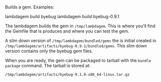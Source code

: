 Builds a gem. Examples:

  lambdagem build byebug
  lambdagem build byebug-0.9.1

The lambdagem builds the gem in `/tmp/lambdagem`.  This is where you'll find the Gemfile that is produces and where you can test the gem.

A slim down version of `/tmp/lambdagem/bundled/gems` the is initial created in `/tmp/lambdagem/artifacts/byebug-0.9.1/bundled/gems`.  This slim down version contains only the byebug gem files.

When you are ready, the gem can be packaged to tarball with the `bundle package` command.  The tarball is stored at:

```
/tmp/lambdagem/artifacts/byebug-9.1.0-x86_64-linux.tar.gz
```
